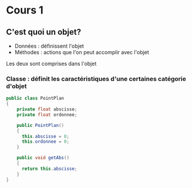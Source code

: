 # Cours 1
## C'est quoi un objet?

* Données : définissent l'objet
* Méthodes : actions que l'on peut accomplir avec l'objet

Les deux sont comprises dans l'objet

### Classe : définit les caractéristiques d'une certaines catégorie d'objet

```java
public class PointPlan
{
    private float abscisse;
    private float ordonnee;

    public PointPlan()
    {
      this.abscisse = 0;
      this.ordonnee = 0;
    }

    public void getAbs()
    {
      return this.abscisse;
    }
}
```